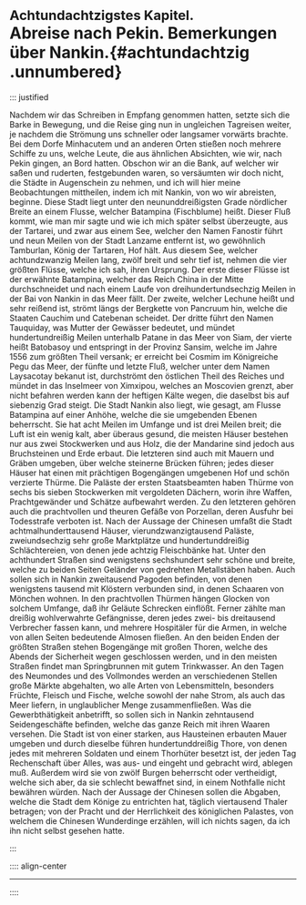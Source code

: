 # <small>Achtundachtzigstes Kapitel.</small><br />Abreise nach Pekin. Bemerkungen über Nankin.{#achtundachtzig .unnumbered}

::: justified

Nachdem wir das Schreiben in Empfang genommen hatten, setzte sich die Barke in
Bewegung, und die Reise ging nun in ungleichen Tagreisen weiter, je nachdem die
Strömung uns schneller oder langsamer vorwärts brachte. Bei dem Dorfe Minhacutem
und an anderen Orten stießen noch mehrere Schiffe zu uns, welche Leute, die aus
ähnlichen Absichten, wie wir, nach Pekin gingen, an Bord hatten. Obschon wir an
die Bank, auf welcher wir saßen und ruderten, festgebunden waren, so versäumten
wir doch nicht, die Städte in Augenschein zu nehmen, und ich will hier meine
Beobachtungen mittheilen, indem ich mit Nankin, von wo wir abreisten, beginne.
Diese Stadt liegt unter den neununddreißigsten Grade nördlicher Breite an einem
Flusse, welcher Batampina (Fischblume) heißt. Dieser Fluß kommt, wie man mir
sagte und wie ich mich später selbst überzeugte, aus der Tartarei, und zwar aus
einem See, welcher den Namen Fanostir führt und neun Meilen von der Stadt
Lanzame entfernt ist, wo gewöhnlich Tamburlan, König der Tartaren, Hof hält. Aus
diesem See, welcher achtundzwanzig Meilen lang, zwölf breit und sehr tief ist,
nehmen die vier größten Flüsse, welche ich sah, ihren Ursprung. Der erste dieser
Flüsse ist der erwähnte Batampina, welcher das Reich China in der Mitte
durchschneidet und nach einem Laufe von dreihundertundsechzig Meilen in der Bai
von Nankin in das Meer fällt. Der zweite, welcher Lechune heißt und sehr reißend
ist, strömt längs der Bergkette von Pancruum hin, welche die Staaten Cauchim und
Catebenan scheidet. Der dritte führt den Namen Tauquiday, was Mutter der
Gewässer bedeutet, und mündet hundertundreißig Meilen unterhalb Patane in das
Meer von Siam, der vierte heißt Batobasoy und entspringt in der Provinz Sansim,
welche im Jahre 1556 zum größten Theil versank; er erreicht bei Cosmim im
Königreiche Pegu das Meer, der fünfte und letzte Fluß, welcher unter dem Namen
Laysacotay bekanut ist, durchströmt den östlichen Theil des Reiches und mündet
in das Inselmeer von Ximxipou, welches an Moscovien grenzt, aber nicht befahren
werden kann der heftigen Kälte wegen, die daselbst bis auf siebenzig Grad
steigt. Die Stadt Nankin also liegt, wie gesagt, am Flusse Batampina auf einer
Anhöhe, welche die sie umgebenden Ebenen beherrscht. Sie hat acht Meilen im
Umfange und ist drei Meilen breit; die Luft ist ein wenig kalt, aber überaus
gesund, die meisten Häuser bestehen nur aus zwei Stockwerken und aus Holz, die
der Mandarine sind jedoch aus Bruchsteinen und Erde erbaut. Die letzteren sind
auch mit Mauern und Gräben umgeben, über welche steinerne Brücken führen; jedes
dieser Häuser hat einen mit prächtigen Bogengängen umgebenen Hof und schön
verzierte Thürme. Die Paläste der ersten Staatsbeamten haben Thürme von sechs
bis sieben Stockwerken mit vergoldeten Dächern, worin ihre Waffen,
Prachtgewänder und Schätze aufbewahrt werden. Zu den letzteren gehören auch die
prachtvollen und theuren Gefäße von Porzellan, deren Ausfuhr bei Todesstrafe
verboten ist. Nach der Aussage der Chinesen umfaßt die Stadt
achtmalhunderttausend Häuser, vierundzwanzigtausend Paläste, zweiundsechzig sehr
große Marktplätze und hundertunddreißig Schlächtereien, von denen jede achtzig
Fleischbänke hat. Unter den achthundert Straßen sind wenigstens sechshundert
sehr schöne und breite, welche zu beiden Seiten Geländer von gedrehten
Metallstäben haben. Auch sollen sich in Nankin zweitausend Pagoden befinden, von
denen wenigstens tausend mit Klöstern verbunden sind, in denen Schaaren von
Mönchen wohnen. In den prachtvollen Thürmen hängen Glocken von solchem Umfange,
daß ihr Geläute Schrecken einflößt. Ferner zählte man dreißig wohlverwahrte
Gefängnisse, deren jedes zwei- bis dreitausend Verbrecher fassen kann, und
mehrere Hospitäler für die Armen, in welche von allen Seiten bedeutende Almosen
fließen. An den beiden Enden der größten Straßen stehen Bogengänge mit großen
Thoren, welche des Abends der Sicherheit wegen geschlossen werden, und in den
meisten Straßen findet man Springbrunnen mit gutem Trinkwasser. An den Tagen des
Neumondes und des Vollmondes werden an verschiedenen Stellen große Märkte
abgehalten, wo alle Arten von Lebensmitteln, besonders Früchte, Fleisch und
Fische, welche sowohl der nahe Strom, als auch das Meer liefern, in
unglaublicher Menge zusammenfließen. Was die Gewerbthätigkeit anbetrifft, so
sollen sich in Nankin zehntausend Seidengeschäfte befinden, welche das ganze
Reich mit ihren Waaren versehen. Die Stadt ist von einer starken, aus Hausteinen
erbauten Mauer umgeben und durch dieselbe führen hundertunddreißig Thore, von
denen jedes mit mehreren Soldaten und einem Thorhüter besetzt ist, der jeden Tag
Rechenschaft über Alles, was aus- und eingeht und gebracht wird, ablegen muß.
Außerdem wird sie von zwölf Burgen beherrscht oder vertheidigt, welche sich
aber, da sie schlecht bewaffnet sind, in einem Nothfalle nicht bewähren würden.
Nach der Aussage der Chinesen sollen die Abgaben, welche die Stadt dem Könige zu
entrichten hat, täglich viertausend Thaler betragen; von der Pracht und der
Herrlichkeit des königlichen Palastes, von welchem die Chinesen Wunderdinge
erzählen, will ich nichts sagen, da ich ihn nicht selbst gesehen hatte.

:::

:::: align-center
****
::::
